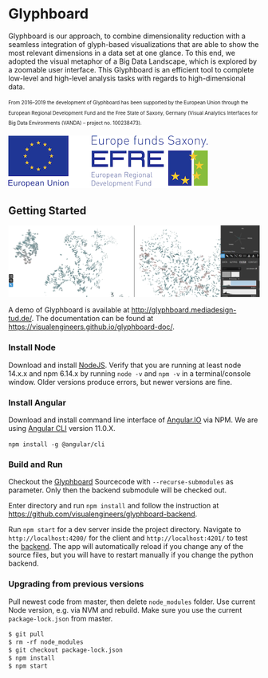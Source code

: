 # Glyphboard

Glyphboard is our approach, to combine dimensionality reduction with a seamless integration of glyph-based visualizations that are able to show the most relevant dimensions in a data set at one glance. To this end, we adopted the visual metaphor of a Big Data Landscape, which is explored by a zoomable user interface. This Glyphboard is an efficient tool to complete low-level and high-level analysis tasks with regards to high-dimensional data.

<sub><sup>From 2016–2019 the development of Glyphboard has been supported by the European Union through the European Regional Development Fund and the
Free State of Saxony, Germany (Visual Analytics Interfaces for Big Data Environments (VANDA) – project no. 100238473).</sup></sub>

![Funding by European Union through the European Regional Development Fund](funding_erdf.png?raw=true)

## Getting Started

![Glyphboard overview with activated split screen](glyphboard.png?raw=true)

A demo of Glyphboard is available at  http://glyphboard.mediadesign-tud.de/. The documentation can be found at https://visualengineers.github.io/glyphboard-doc/.

### Install Node 

Download and install [NodeJS](https://nodejs.org/en/download/). Verify that you are running at least node 14.x.x and npm 6.14.x by running `node -v` and `npm -v` in a terminal/console window. Older versions produce errors, but newer versions are fine.

### Install Angular

Download and install command line interface of [Angular.IO](https://angular.io/) via NPM. We are using [Angular CLI](https://github.com/angular/angular-cli) version 11.0.X.

`npm install -g @angular/cli`

### Build and Run

Checkout the [Glyphboard](https://github.com/visualengineers/glyphboard.git) Sourcecode with `--recurse-submodules` as parameter. Only then the backend submodule will be checked out.

Enter directory and run `npm install` and follow the instruction at https://github.com/visualengineers/glyphboard-backend.

Run `npm start` for a dev server inside the project directory. Navigate to `http://localhost:4200/` for the client and `http://localhost:4201/` to test the [backend](https://github.com/visualengineers/glyphboard-backend). The app will automatically reload if you change any of the source files, but you will have to restart manually if you change the python backend.

### Upgrading from previous versions

Pull newest code from master, then delete `node_modules` folder. Use current Node version, e.g. via NVM and rebuild. Make sure you use the current `package-lock.json` from master.

````
$ git pull
$ rm -rf node_modules
$ git checkout package-lock.json
$ npm install
$ npm start
````